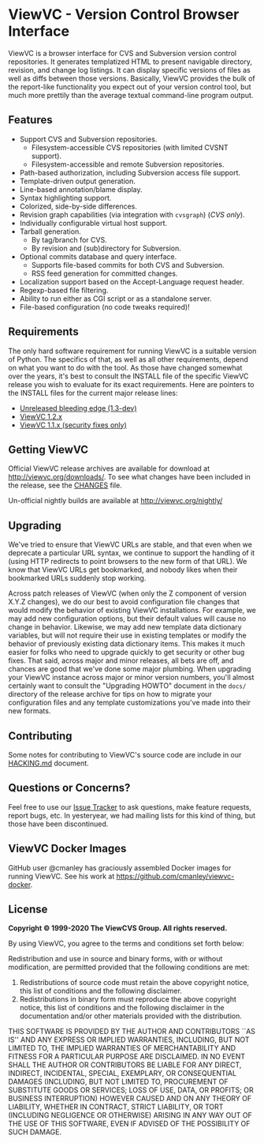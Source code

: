 # ViewVC - Version Control Browser Interface

ViewVC is a browser interface for CVS and Subversion version control repositories. It generates templatized HTML to present navigable directory, revision, and change log listings. It can display specific versions of files as well as diffs between those versions. Basically, ViewVC provides the bulk of the report-like functionality you expect out of your version control tool, but much more prettily than the average textual command-line program output.

## Features

*   Support CVS and Subversion repositories.
    - Filesystem-accessible CVS repositories (with limited CVSNT support).
    - Filesystem-accessible and remote Subversion repositories.
*   Path-based authorization, including Subversion access file support.
*   Template-driven output generation.
*   Line-based annotation/blame display.
*   Syntax highlighting support.
*   Colorized, side-by-side differences.
*   Revision graph capabilities (via integration with `cvsgraph`) (_CVS only_).
*   Individually configurable virtual host support.
*   Tarball generation.
    - By tag/branch for CVS.
    - By revision and (sub)directory for Subversion.
*   Optional commits database and query interface.
    - Supports file-based commits for both CVS and Subversion.
    - RSS feed generation for committed changes.
*   Localization support based on the Accept-Language request header.
*   Regexp-based file filtering.
*   Ability to run either as CGI script or as a standalone server.
*   File-based configuration (no code tweaks required)!

## Requirements

The only hard software requirement for running ViewVC is a suitable version of Python. The specifics of that, as well as all other requirements, depend on what you want to do with the tool. As those have changed somewhat over the years, it's best to consult the INSTALL file of the specific ViewVC release you wish to evaluate for its exact requirements. Here are pointers to the INSTALL files for the current major release lines:

*   [Unreleased bleeding edge (1.3-dev)](https://github.com/viewvc/viewvc/blob/master/INSTALL)
*   [ViewVC 1.2.x](https://raw.githubusercontent.com/viewvc/viewvc/1.2.x/INSTALL)
*   [ViewVC 1.1.x (security fixes only)](https://raw.githubusercontent.com/viewvc/viewvc/1.1.x/INSTALL)

## Getting ViewVC

Official ViewVC release archives are available for download at http://viewvc.org/downloads/.  To see what changes have been included in the release, see the [CHANGES](https://raw.githubusercontent.com/viewvc/viewvc/master/CHANGES) file.

Un-official nightly builds are available at http://viewvc.org/nightly/

## Upgrading

We've tried to ensure that ViewVC URLs are stable, and that even when we deprecate a particular URL syntax, we continue to support the handling of it (using HTTP redirects to point browsers to the new form of that URL). We know that ViewVC URLs get bookmarked, and nobody likes when their bookmarked URLs suddenly stop working.

Across patch releases of ViewVC (when only the Z component of version X.Y.Z changes), we do our best to avoid configuration file changes that would modify the behavior of existing ViewVC installations.  For example, we may add new configuration options, but their default values will cause no change in behavior.  Likewise, we may add new template data dictionary variables, but will not require their use in existing templates or modify the behavior of previously existing data dictionary items.  This makes it much easier for folks who need to upgrade quickly to get security or other bug fixes. That said, across major and minor releases, all bets are off, and chances are good that we've done some major plumbing. When upgrading your ViewVC instance across major or minor version numbers, you'll almost certainly want to consult the "Upgrading HOWTO" document in the `docs/` directory of the release archive for tips on how to migrate your configuration files and any template customizations you've made into their new formats.

## Contributing

Some notes for contributing to ViewVC's source code are include in our [HACKING.md](./notes/HACKING.md) document.

## Questions or Concerns?

Feel free to use our [Issue Tracker](https://github.com/viewvc/viewvc/issues) to ask questions, make feature requests, report bugs, etc.  In yesteryear, we had mailing lists for this kind of thing, but those have been discontinued.

## ViewVC Docker Images

GitHub user @cmanley has graciously assembled Docker images for running ViewVC.  See his work at https://github.com/cmanley/viewvc-docker.

## License

**Copyright © 1999-2020 The ViewCVS Group. All rights reserved.**

By using ViewVC, you agree to the terms and conditions set forth below:

Redistribution and use in source and binary forms, with or without modification, are permitted provided that the following conditions are met:

1.  Redistributions of source code must retain the above copyright notice, this list of conditions and the following disclaimer.
2.  Redistributions in binary form must reproduce the above copyright notice, this list of conditions and the following disclaimer in the documentation and/or other materials provided with the distribution.

THIS SOFTWARE IS PROVIDED BY THE AUTHOR AND CONTRIBUTORS ``AS IS'' AND ANY EXPRESS OR IMPLIED WARRANTIES, INCLUDING, BUT NOT LIMITED TO, THE IMPLIED WARRANTIES OF MERCHANTABILITY AND FITNESS FOR A PARTICULAR PURPOSE ARE DISCLAIMED. IN NO EVENT SHALL THE AUTHOR OR CONTRIBUTORS BE LIABLE FOR ANY DIRECT, INDIRECT, INCIDENTAL, SPECIAL, EXEMPLARY, OR CONSEQUENTIAL DAMAGES (INCLUDING, BUT NOT LIMITED TO, PROCUREMENT OF SUBSTITUTE GOODS OR SERVICES; LOSS OF USE, DATA, OR PROFITS; OR BUSINESS INTERRUPTION) HOWEVER CAUSED AND ON ANY THEORY OF LIABILITY, WHETHER IN CONTRACT, STRICT LIABILITY, OR TORT (INCLUDING NEGLIGENCE OR OTHERWISE) ARISING IN ANY WAY OUT OF THE USE OF THIS SOFTWARE, EVEN IF ADVISED OF THE POSSIBILITY OF SUCH DAMAGE.